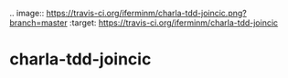 .. image:: https://travis-ci.org/iferminm/charla-tdd-joincic.png?branch=master   :target: https://travis-ci.org/iferminm/charla-tdd-joincic

charla-tdd-joincic
==================
